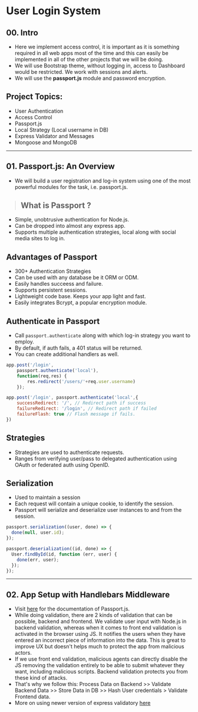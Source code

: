 # User Login System

## 00. Intro

- Here we implement access control, it is important as it is something required in all web apps most of the time and this can easily be implemented in all of the other projects that we will be doing.
- We will use Bootstrap theme, without logging in, access to Dashboard would be restricted. We work with sessions and alerts.
- We will use the **passport.js** module and password encryption.

## Project Topics:

- User Authentication
- Access Control
- Passport.js
- Local Strategy (Local username in DB)
- Express Validator and Messages
- Mongoose and MongoDB

---

## 01. Passport.js: An Overview

- We will build a user registration and log-in system using one of the most powerful modules for the task, i.e. passport.js.

> ## What is Passport ?

- Simple, unobtrusive authentication for Node.js.
- Can be dropped into almost any express app.
- Supports multiple authentication strategies, local along with social media sites to log in.

## Advantages of Passport

- 300+ Authentication Strategies
- Can be used with any database be it ORM or ODM.
- Easily handles succeess and failure.
- Supports persistent sessions.
- Lightweight code base. Keeps your app light and fast.
- Easily integrates Bcrypt, a popular encryption module.

## Authenticate in Passport

- Call `passport.authenticate` along with which log-in strategy you want to employ.
- By default, if auth fails, a 401 status will be returned.
- You can create additional handlers as well.

```js
app.post('/login',
    passport.authenticate('local'),
    function(req,res) {
        res.redirect('/users/'+req.user.username)
    });

app.post('/login', passport.authenticate('local',{
    successRedirect: '/', // Redirect path if success
    failureRedirect: '/login', // Redirect path if failed
    failureFlash: true // Flash message if fails.
})
```

## Strategies

- Strategies are used to authenticate requests.
- Ranges from verifying user/pass to delegated authentication using OAuth or federated auth using OpenID.

## Serialization

- Used to maintain a session
- Each request will contain a unique cookie, to identify the session.
- Passport will serialize and deserialize user instances to and from the session.

```js
passport.serialization((user, done) => {
  done(null, user.id);
});

passport.deserialization((id, done) => {
  User.findById(id, function (err, user) {
    done(err, user);
  });
});
```

---

## 02. App Setup with Handlebars Middleware

- Visit [here](http://www.passportjs.org/docs/) for the documentation of Passport.js.
- While doing validation, there are 2 kinds of validation that can be possible, backend and frontend. We validate user input with Node.js in backend validation, whereas when it comes to front end validation is activated in the browser using JS. It notifies the users when they have entered an incorrect piece of information into the data. This is great to improve UX but doesn't helps much to protect the app from malicious actors.
- If we use front end validation, malicious agents can directly disable the JS removing the validation entirely to be able to submit whatever they want, including malicious scripts. Backend validation protects you from these kind of attacks.
- That's why we follow this: Process Data on Backend >> Validate Backend Data >> Store Data in DB >> Hash User credentials > Validate Frontend data.
- More on using newer version of express validatory [here](https://www.youtube.com/watch?v=WFHzlExDwrY)
